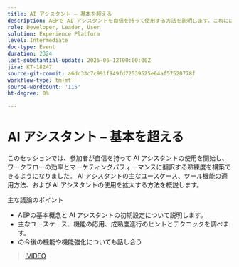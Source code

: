```yaml
---
title: AI アシスタント – 基本を超える
description: AEPで AI アシスタントを自信を持って使用する方法を説明します。これには、ワークフローの効率とマーケティングへの影響を高めるための設定、主なユースケース、実用的なヒント、今後の機能が含まれます。
role: Developer, Leader, User
solution: Experience Platform
level: Intermediate
doc-type: Event
duration: 2324
last-substantial-update: 2025-06-12T00:00:00Z
jira: KT-18247
source-git-commit: a6dc33c7c991f949fd72539525e64af57520778f
workflow-type: tm+mt
source-wordcount: '115'
ht-degree: 0%

---
```



# AI アシスタント – 基本を超える

このセッションでは、参加者が自信を持って AI アシスタントの使用を開始し、ワークフローの効率とマーケティングパフォーマンスに翻訳する熟練度を構築できるようになりました。 AI アシスタントの主なユースケース、ツール機能の適用方法、および AI アシスタントの使用を拡大する方法を概説します。

主な議論のポイント

* AEPの基本概念と AI アシスタントの初期設定について説明します。
* 主なユースケース、機能の応用、成熟度進行のヒントとテクニックを調べます。
* の今後の機能や機能強化についても話し合う

>[!VIDEO](https://video.tv.adobe.com/v/3463359/?learn=on&enablevpops&captions=jpn)

